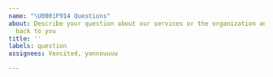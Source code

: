 ```yaml
---
name: "\U0001F914 Questions"
about: Describe your question about our services or the organization and we'll get
  back to you
title: ''
labels: question
assignees: Vexcited, yannouuuu

---
```



